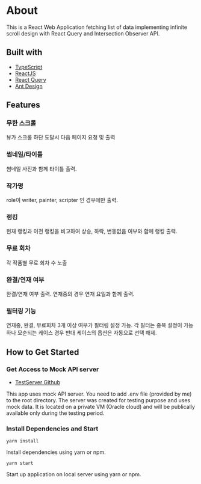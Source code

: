 # About

This is a React Web Application fetching list of data implementing infinite scroll design with React Query and Intersection Observer API.

## Built with

- [TypeScript](https://www.typescriptlang.org/)
- [ReactJS](https://reactjs.org/)
- [React Query](https://react-query-v3.tanstack.com/)
- [Ant Design](https://ant.design/)

## Features

### 무한 스크롤

뷰가 스크롤 하단 도달시 다음 페이지 요청 및 출력

### 썸네일/타이틀

썸네일 사진과 함께 타이틀 출력.

### 작가명

role이 writer, painter, scripter 인 경우에만 출력.

### 랭킹

현재 랭킹과 이전 랭킹을 비교하여 상승, 하락, 변동없음 여부와 함께 랭킹 출력.

### 무료 회차

각 작품별 무료 회차 수 노출

### 완결/연재 여부

완결/연재 여부 출력. 연재중의 경우 연재 요일과 함께 출력.

### 필터링 기능

연재중, 완결, 무료회차 3개 이상 여부가 필터링 설정 가능. 각 필터는 중복 설정이 가능하나 모순되는 케이스 경우 반대 케이스의 옵션은 자동으로 선택 해제.

## How to Get Started

### Get Access to Mock API server

- [TestServer Github](https://github.com/soooooyoung/test-server.git)

This app uses mock API server. You need to add .env file (provided by me) to the root directory. The server was created for testing purpose and uses mock data. It is located on a private VM (Oracle cloud) and will be publically available only during the testing period.

### Install Dependencies and Start

```
yarn install
```

Install dependencies using yarn or npm.

```
yarn start
```

Start up application on local server using yarn or npm.
